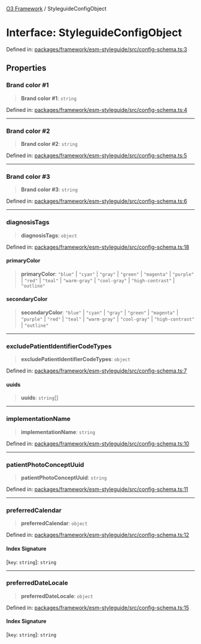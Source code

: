 [O3 Framework](../API.md) / StyleguideConfigObject

# Interface: StyleguideConfigObject

Defined in: [packages/framework/esm-styleguide/src/config-schema.ts:3](https://github.com/its-kios09/openmrs-esm-core/blob/main/packages/framework/esm-styleguide/src/config-schema.ts#L3)

## Properties

### Brand color #1

> **Brand color #1**: `string`

Defined in: [packages/framework/esm-styleguide/src/config-schema.ts:4](https://github.com/its-kios09/openmrs-esm-core/blob/main/packages/framework/esm-styleguide/src/config-schema.ts#L4)

***

### Brand color #2

> **Brand color #2**: `string`

Defined in: [packages/framework/esm-styleguide/src/config-schema.ts:5](https://github.com/its-kios09/openmrs-esm-core/blob/main/packages/framework/esm-styleguide/src/config-schema.ts#L5)

***

### Brand color #3

> **Brand color #3**: `string`

Defined in: [packages/framework/esm-styleguide/src/config-schema.ts:6](https://github.com/its-kios09/openmrs-esm-core/blob/main/packages/framework/esm-styleguide/src/config-schema.ts#L6)

***

### diagnosisTags

> **diagnosisTags**: `object`

Defined in: [packages/framework/esm-styleguide/src/config-schema.ts:18](https://github.com/its-kios09/openmrs-esm-core/blob/main/packages/framework/esm-styleguide/src/config-schema.ts#L18)

#### primaryColor

> **primaryColor**: `"blue"` \| `"cyan"` \| `"gray"` \| `"green"` \| `"magenta"` \| `"purple"` \| `"red"` \| `"teal"` \| `"warm-gray"` \| `"cool-gray"` \| `"high-contrast"` \| `"outline"`

#### secondaryColor

> **secondaryColor**: `"blue"` \| `"cyan"` \| `"gray"` \| `"green"` \| `"magenta"` \| `"purple"` \| `"red"` \| `"teal"` \| `"warm-gray"` \| `"cool-gray"` \| `"high-contrast"` \| `"outline"`

***

### excludePatientIdentifierCodeTypes

> **excludePatientIdentifierCodeTypes**: `object`

Defined in: [packages/framework/esm-styleguide/src/config-schema.ts:7](https://github.com/its-kios09/openmrs-esm-core/blob/main/packages/framework/esm-styleguide/src/config-schema.ts#L7)

#### uuids

> **uuids**: `string`[]

***

### implementationName

> **implementationName**: `string`

Defined in: [packages/framework/esm-styleguide/src/config-schema.ts:10](https://github.com/its-kios09/openmrs-esm-core/blob/main/packages/framework/esm-styleguide/src/config-schema.ts#L10)

***

### patientPhotoConceptUuid

> **patientPhotoConceptUuid**: `string`

Defined in: [packages/framework/esm-styleguide/src/config-schema.ts:11](https://github.com/its-kios09/openmrs-esm-core/blob/main/packages/framework/esm-styleguide/src/config-schema.ts#L11)

***

### preferredCalendar

> **preferredCalendar**: `object`

Defined in: [packages/framework/esm-styleguide/src/config-schema.ts:12](https://github.com/its-kios09/openmrs-esm-core/blob/main/packages/framework/esm-styleguide/src/config-schema.ts#L12)

#### Index Signature

\[`key`: `string`\]: `string`

***

### preferredDateLocale

> **preferredDateLocale**: `object`

Defined in: [packages/framework/esm-styleguide/src/config-schema.ts:15](https://github.com/its-kios09/openmrs-esm-core/blob/main/packages/framework/esm-styleguide/src/config-schema.ts#L15)

#### Index Signature

\[`key`: `string`\]: `string`
